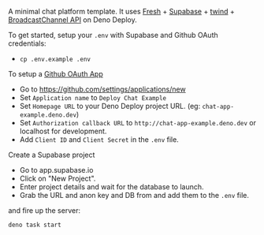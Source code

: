 
A minimal chat platform template. It uses [Fresh](https://fresh.deno.dev) +
[Supabase](https://supabase.io) + [twind](https://twind.dev) +
[BroadcastChannel API](https://developer.mozilla.org/en-US/docs/Web/API/Broadcast_Channel_API)
on Deno Deploy.

To get started, setup your `.env` with Supabase and Github OAuth credentials:

- `cp .env.example .env`

To setup a
[Github OAuth App](https://developer.github.com/apps/building-oauth-apps/authorizing-oauth-apps)

- Go to https://github.com/settings/applications/new
- Set `Application name` to `Deploy Chat Example`
- Set `Homepage URL` to your Deno Deploy project URL. (eg:
  `chat-app-example.deno.dev`)
- Set `Authorization callback URL` to `http://chat-app-example.deno.dev` or
  localhost for development.
- Add `Client ID` and `Client Secret` in the `.env` file.

Create a Supabase project

- Go to app.supabase.io
- Click on "New Project".
- Enter project details and wait for the database to launch.
- Grab the URL and anon key and DB from and add them to the `.env` file.

and fire up the server:

```
deno task start
```
